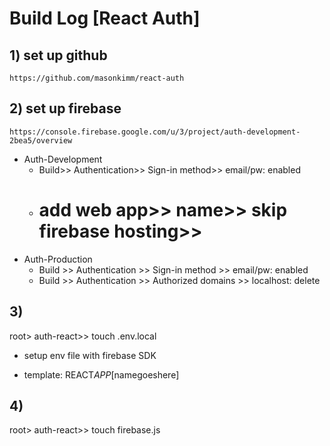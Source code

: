 # Build Log [React Auth]

## 1) set up github

```
https://github.com/masonkimm/react-auth
```

## 2) set up firebase

```
https://console.firebase.google.com/u/3/project/auth-development-2bea5/overview
```

- Auth-Development
  - Build>> Authentication>> Sign-in method>> email/pw: enabled
  - # add web app>> name>> skip firebase hosting>>
- Auth-Production
  - Build >> Authentication >> Sign-in method >> email/pw: enabled
  - Build >> Authentication >> Authorized domains >> localhost: delete

## 3)

root> auth-react>> touch .env.local

- setup env file with firebase SDK

* template: REACT*APP*[namegoeshere]

## 4)

root> auth-react>> touch firebase.js
